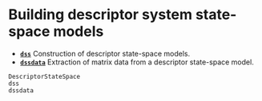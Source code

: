 # Building descriptor system state-space models

* **[`dss`](@ref)**  Construction of descriptor state-space models.
* **[`dssdata`](@ref)**   Extraction of matrix data from a descriptor state-space model.

```@docs
DescriptorStateSpace
dss
dssdata

```
